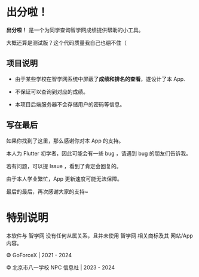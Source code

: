 # 出分啦！

**出分啦！** 是一个为同学查询智学网成绩提供帮助的小工具。

大概还算是测试版？这个代码质量我自己也绷不住（

## 项目说明

- 由于某些学校在智学网系统中屏蔽了**成绩和排名的查看**，遂设计了本 App.

- 不保证可以查询到对应的成绩。

- 本项目后端服务器不会存储用户的密码等信息。

## 写在最后

如果你找到了这里，那么感谢你对本 App 的支持。

本人为 Flutter 初学者，因此可能会有一些 bug ，请遇到 bug 的朋友们告诉我。

若有问题，可以提 Issue ，看到了肯定会回复的。

由于本人学业繁忙，App 更新速度可能无法保障。

最后的最后，再次感谢大家的支持~

# 特别说明

本软件与 智学网 没有任何从属关系，且并未使用 智学网 相关商标及其 网站/App 内容。

© GoForceX | 2021 - 2024

© 北京市八一学校 NPC 信息社 | 2023 - 2024
